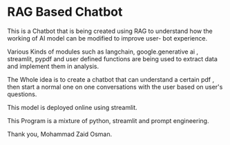 # RAG Based Chatbot

This is a Chatbot that is being created using RAG to understand how the working of AI model can be modified to improve user- bot experience.

Various Kinds of modules such as langchain, google.generative ai , streamlit, pypdf and user defined functions are being used to extract data and implement them in analysis.

The Whole idea is to create a chatbot that can understand a certain pdf , then start a normal one on one conversations with the user based on user's questions.

This model is deployed online using streamlit.

This Program is a mixture of python, streamlit and prompt engineering.

Thank you,
Mohammad Zaid Osman.

